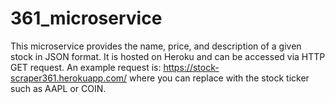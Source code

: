 # 361_microservice

This microservice provides the name, price, and description of a given stock in JSON format. It is hosted on Heroku and can be accessed via HTTP GET request.
An example request is: https://stock-scraper361.herokuapp.com/<ticker> where you can replace <ticker> with the stock ticker such as AAPL or COIN.
